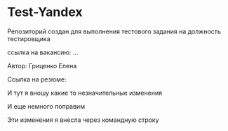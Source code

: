 

# Test-Yandex
Репозиторий создан для выполнения тестового задания на должность тестировщика 

ссылка на вакансию: ...

Автор: Гриценко Елена

Ссылка на резюме:

И тут я вношу какие то незначительные изменения

И еще немного поправим

Эти изменения я внесла через командную строку 
